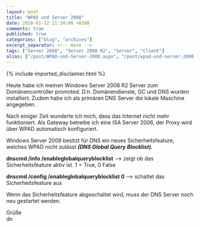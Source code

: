 ```yaml
---
layout: post
title: "WPAD und Server 2008"
date: 2010-01-12 21:34:00 +0100
comments: true
published: true
categories: ["blog", "archives"]
excerpt_separator: <!-- more -->
tags: ["Server 2008", "Server 2008 R2", "Server", "Client"]
alias: ["/post/WPAD-und-Server-2008.aspx", "/post/wpad-und-server-2008.aspx"]
---
```

<!-- more -->
{% include imported_disclaimer.html %}
<p>Heute habe ich meinen Windows Server 2008 R2 Server zum Domänencontroller promoted. D.h. Domänendienste, GC und DNS wurden installiert. Zudem habe ich als primären DNS Server die lokale Maschine angegeben.</p>  <p>Nach einiger Zeit wunderte ich mich, dass das Internet nicht mehr funktioniert. Als Gateway betreibe ich eine ISA Server 2006, der Proxy wird über WPAD automatisch konfiguriert.</p>  <p>Windows Server 2008 besitzt für DNS ein neues Sicherheitsfeature, welches WPAD nicht zulässt <strong><em>(DNS Global Query Blocklist).</em></strong></p>  <p><strong>dnscmd /info /enableglobalqueryblocklist</strong> –&gt; zeigt ob das Sicherheitsfeature aktiv ist. 1 = True, 0 False</p>  <p><strong>dnscmd /config /enableglobalqueryblocklist 0</strong> –&gt; schaltet das Sicherheitsfeature aus</p>  <p>Wenn das Sicherheitsfeature abgeschaltet wird, muss der DNS Server noch neu gestartet werden.</p>  <p>Grüße   <br />dn</p>
